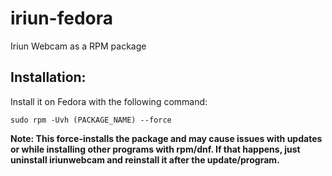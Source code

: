 # iriun-fedora
Iriun Webcam as a RPM package

## Installation:

Install it on Fedora with the following command:

`sudo rpm -Uvh (PACKAGE_NAME) --force`

**Note: This force-installs the package and may cause issues with updates or while installing
other programs with rpm/dnf. If that happens, just uninstall iriunwebcam and reinstall it
after the update/program.**
